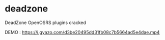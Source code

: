 # deadzone
DeadZone OpenOSRS plugins cracked

DEMO : https://i.gyazo.com/d3be20495dd31fb08c7b5664ad5e4dae.mp4
